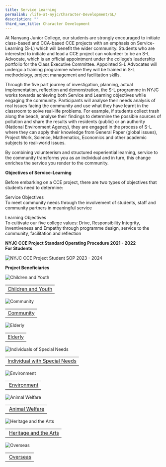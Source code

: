 ```yaml
---
title: Service Learning
permalink: /life-at-nyjc/Character-Development/SL/
description: ""
third_nav_title: Character Development
---
```

At Nanyang Junior College, our students are strongly encouraged to initiate class-based and CCA-based CCE projects with an emphasis on Service-Learning (S-L) which will benefit the wider community. Students who are interested to initiate and lead a CCE project can volunteer to be an S-L Advocate, which is an official appointment under the college’s leadership portfolio for the Class Executive Committee. Appointed S-L Advocates will undergo a training programme where they will be trained in S-L methodology, project management and facilitation skills.

Through the five part journey of investigation, planning, actual implementation, reflection and demonstration, the S-L programme in NYJC works towards achieving both Service and Learning objectives while engaging the community. Participants will analyse their needs analysis of real issues facing the community and use what they have learnt in the classroom to solve real-life problems. For example, if students collect trash along the beach, analyse their findings to determine the possible sources of pollution and share the results with residents (public) or an authority (National Environment Agency), they are engaged in the process of S-L where they can apply their knowledge from General Paper (global issues), Project Work, Science, Mathematics, Economics and other academic subjects to real-world issues. 

By combining volunteerism and structured experiential learning, service to the community transforms you as an individual and in turn, this change enriches the service you render to the community. 

**Objectives of Service-Learning**

Before embarking on a CCE project, there are two types of objectives that students need to determine:

Service Objectives  
To meet community needs through the involvement of students, staff and community partners in meaningful service

Learning Objectives  
To cultivate our five college values: Drive, Responsibility Integrity, Inventiveness and Empathy through programme design, service to the community, facilitation and reflection

**NYJC CCE Project Standard Operating Procedure 2021 - 2022  
For Students**

![NYJC CCE Project Student SOP 2023 - 2024](https://nanyangjc.moe.edu.sg/wp-content/uploads/2023/02/NYJC-CCE-Project-Student-SOP-2023-2024.jpg "NYJC CCE Project Student SOP 2023 - 2024")

**Project Beneficiaries**

![Children and Youth](https://nanyangjc.moe.edu.sg/wp-content/uploads/2020/08/Children-and-Youth.jpg "Children and Youth")

<table class="ive_eobj_center ives_tab_kosong"><tbody><tr><td><a href="https://nanyangjc.moe.edu.sg/current-nyjcians/character-development/service-learning-nanyang-junior-college-student-initiated-cce-projects/working-with-children-and-youth/">Children and Youth</a></td></tr></tbody></table>

![Community](https://nanyangjc.moe.edu.sg/wp-content/uploads/2020/08/Community.jpg)

<table class="ive_eobj_center ives_tab_kosong"><tbody><tr><td><a href="https://nanyangjc.moe.edu.sg/current-nyjcians/character-development/service-learning-nanyang-junior-college-student-initiated-cce-projects/working-with-the-community/">Community</a></td></tr></tbody></table>

![Elderly](https://nanyangjc.moe.edu.sg/wp-content/uploads/2020/08/Elderly.jpg "Elderly")

<table class="ive_eobj_center ives_tab_kosong"><tbody><tr><td><a href="https://nanyangjc.moe.edu.sg/current-nyjcians/character-development/service-learning-nanyang-junior-college-student-initiated-cce-projects/working-with-the-elderly/">Elderly</a></td></tr></tbody></table>

![Individuals of Special Needs](https://nanyangjc.moe.edu.sg/wp-content/uploads/2020/08/Individuals-of-Special-Needs.jpg "Individuals of Special Needs")

<table class="ive_eobj_center ives_tab_kosong"><tbody><tr><td><a href="https://nanyangjc.moe.edu.sg/current-nyjcians/character-development/service-learning-nanyang-junior-college-student-initiated-cce-projects/working-with-individuals-with-special-needs/">Individual with Special Needs</a></td></tr></tbody></table>

![Environment](https://nanyangjc.moe.edu.sg/wp-content/uploads/2020/08/Environment.jpg "Environment")

<table class="ive_eobj_center ives_tab_kosong"><tbody><tr><td>&nbsp;<a href="https://nanyangjc.moe.edu.sg/current-nyjcians/character-development/service-learning-nanyang-junior-college-student-initiated-cce-projects/working-for-the-environment/">Environment</a></td></tr></tbody></table>

![Animal Welfare](https://nanyangjc.moe.edu.sg/wp-content/uploads/2020/08/Animal-Welfare.jpg "Animal Welfare")

<table class="ive_eobj_center ives_tab_kosong"><tbody><tr><td>&nbsp;<a href="https://nanyangjc.moe.edu.sg/current-nyjcians/character-development/service-learning-nanyang-junior-college-student-initiated-cce-projects/working-for-the-welfare-of-the-animals/">Animal Welfare</a></td></tr></tbody></table>

![Heritage and the Arts](https://nanyangjc.moe.edu.sg/wp-content/uploads/2020/08/Heritage-and-the-Arts.jpg "Heritage and the Arts")

<table class="ive_eobj_center ives_tab_kosong"><tbody><tr><td>&nbsp;<a href="https://nanyangjc.moe.edu.sg/current-nyjcians/character-development/service-learning-nanyang-junior-college-student-initiated-cce-projects/working-on-the-heritage-and-the-arts/">Heritage and the Arts</a></td></tr></tbody></table>

![Overseas](https://nanyangjc.moe.edu.sg/wp-content/uploads/2020/08/Overseas.jpg "Overseas")

<table class="ive_eobj_center ives_tab_kosong"><tbody><tr><td>&nbsp;<a href="https://nanyangjc.moe.edu.sg/current-nyjcians/character-development/service-learning-nanyang-junior-college-student-initiated-cce-projects/going-overseas-befriending-our-global-partners-and-regional-neighbours/">Overseas</a></td></tr></tbody></table>
